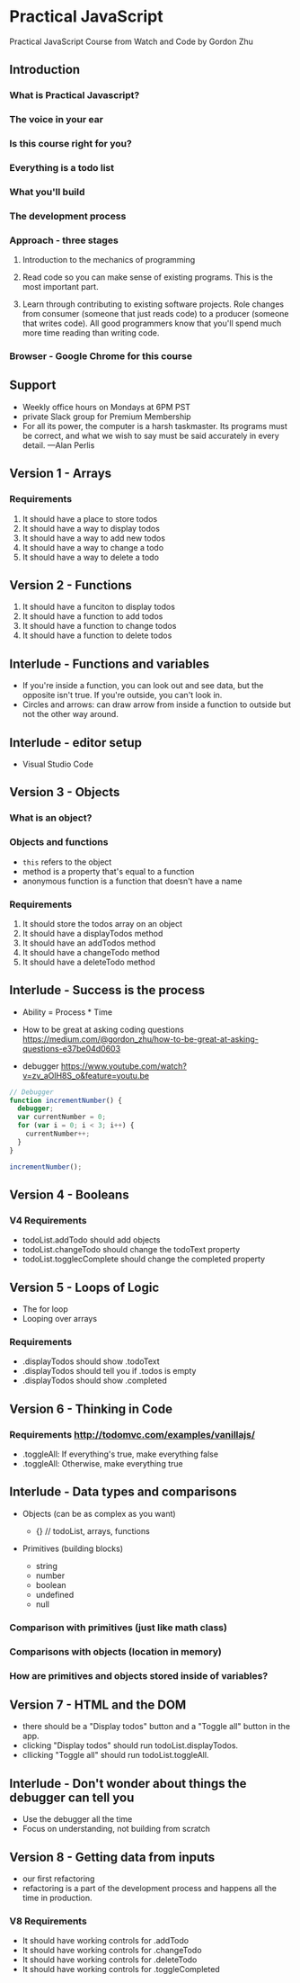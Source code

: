 # Practical JavaScript
Practical JavaScript Course from Watch and Code by Gordon Zhu

## Introduction

### What is Practical Javascript?

### The voice in your ear

### Is this course right for you?

### Everything is a todo list

### What you'll build

### The development process

### Approach - three stages

1. Introduction to the mechanics of programming

2. Read code so you can make sense of existing programs. This is the most important part.  

3. Learn through contributing to existing software projects. Role changes from consumer (someone that just reads code) to a producer (someone that writes code). All good programmers know that you'll spend much more time reading than writing code.

### Browser - Google Chrome for this course

## Support
- Weekly office hours on Mondays at 6PM PST
- private Slack group for Premium Membership
- For all its power, the computer is a harsh taskmaster. Its programs must be correct, and what we wish to say must be said accurately in every detail. —Alan Perlis

## Version 1 - Arrays

### Requirements
1. It should have a place to store todos
2. It should have a way to display todos
3. It should have a way to add new todos
4. It should have a way to change a todo
5. It should have a way to delete a todo

## Version 2 - Functions
1. It should have a funciton to display todos
2. It should have a function to add todos
3. It should have a function to change todos
4. It should have a function to delete todos

## Interlude - Functions and variables
- If you're inside a function, you can look out and see data, but the opposite isn't true. If you're outside, you can't look in.
- Circles and arrows: can draw arrow from inside a function to outside but not the other way around.

## Interlude - editor setup
- Visual Studio Code

## Version 3 - Objects

### What is an object?

### Objects and functions
- `this` refers to the object
- method is a property that's equal to a function
- anonymous function is a function that doesn't have a name

### Requirements
1. It should store the todos array on an object
2. It should have a displayTodos method
3. It should have an addTodos method
4. It should have a changeTodo method
5. It should have a deleteTodo method

## Interlude - Success is the process
- Ability = Process * Time

- How to be great at asking coding questions https://medium.com/@gordon_zhu/how-to-be-great-at-asking-questions-e37be04d0603

- debugger https://www.youtube.com/watch?v=zv_aOlH8S_o&feature=youtu.be

```JavaScript
// Debugger
function incrementNumber() {
  debugger;
  var currentNumber = 0;
  for (var i = 0; i < 3; i++) {
    currentNumber++;
  }
}

incrementNumber();
```

## Version 4 - Booleans

### V4 Requirements
- todoList.addTodo should add objects
- todoList.changeTodo should change the todoText property
- todoList.togglecComplete should change the completed property

## Version 5 - Loops of Logic
- The for loop
- Looping over arrays

### Requirements
- .displayTodos should show .todoText
- .displayTodos should tell you if .todos is empty
- .displayTodos should show .completed

## Version 6 - Thinking in Code

### Requirements http://todomvc.com/examples/vanillajs/
- .toggleAll: If everything's true, make everything false
- .toggleAll: Otherwise, make everything true

## Interlude - Data types and comparisons

- Objects (can be as complex as you want)
  - {} // todoList, arrays, functions

- Primitives (building blocks)
  - string
  - number
  - boolean
  - undefined
  - null

### Comparison with primitives (just like math class)

### Comparisons with objects (location in memory)

### How are primitives and objects stored inside of variables?

## Version 7 - HTML and the DOM
- there should be a "Display todos" button and a "Toggle all" button in the app.
- clicking "Display todos" should run todoList.displayTodos.
- cllicking "Toggle all" should run todoList.toggleAll.

## Interlude - Don't wonder about things the debugger can tell you
- Use the debugger all the time
- Focus on understanding, not building from scratch

## Version 8 - Getting data from inputs
- our first refactoring
- refactoring is a part of the development process and happens all the time in production.

### V8 Requirements
- It should have working controls for .addTodo
- It should have working controls for .changeTodo
- It should have working controls for .deleteTodo
- It should have working controls for .toggleCompleted 
